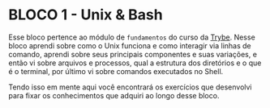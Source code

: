 # BLOCO 1 - Unix & Bash

Esse bloco pertence ao módulo de `fundamentos` do curso da [Trybe](https://www.betrybe.com/). Nesse bloco aprendi sobre como o Unix funciona e como interagir via linhas de comando, aprendi sobre seus principais componentes e suas variações, e então vi sobre arquivos e processos, qual a estrutura dos diretórios e o que é o terminal, por último vi sobre comandos executados no Shell.

Tendo isso em mente aqui você encontrará os exercícios que desenvolvi para fixar os conhecimentos que adquiri ao longo desse bloco.
